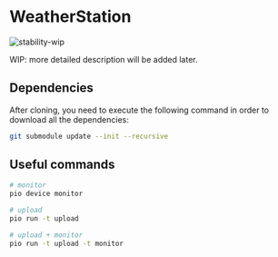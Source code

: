 # WeatherStation

![stability-wip](https://img.shields.io/badge/Stability-WIP-lightgrey.svg)

WIP: more detailed description will be added later.

## Dependencies

After cloning, you need to execute the following command
in order to download all the dependencies:

```bash
git submodule update --init --recursive
```

## Useful commands

```bash
# monitor
pio device monitor

# upload
pio run -t upload

# upload + monitor
pio run -t upload -t monitor
```
